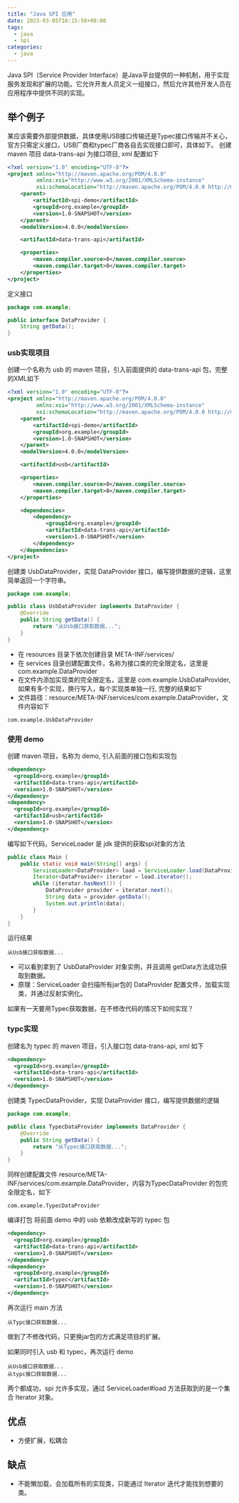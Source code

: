 ```yaml
---
title: "Java SPI 应用"
date: 2023-03-05T16:15:58+08:00
tags:
  - java
  - spi
categories:
  - java
---
```

Java SPI（Service Provider Interface）是Java平台提供的一种机制，用于实现服务发现和扩展的功能。它允许开发人员定义一组接口，然后允许其他开发人员在应用程序中提供不同的实现。
## 举个例子
某应该需要外部提供数据，具体使用USB接口传输还是Typec接口传输并不关心，官方只需定义接口，USB厂商和typec厂商各自去实现接口即可，具体如下。
创建 maven 项目 data-trans-api 为接口项目, xml 配置如下
```xml
<?xml version="1.0" encoding="UTF-8"?>
<project xmlns="http://maven.apache.org/POM/4.0.0"
         xmlns:xsi="http://www.w3.org/2001/XMLSchema-instance"
         xsi:schemaLocation="http://maven.apache.org/POM/4.0.0 http://maven.apache.org/xsd/maven-4.0.0.xsd">
    <parent>
        <artifactId>spi-demo</artifactId>
        <groupId>org.example</groupId>
        <version>1.0-SNAPSHOT</version>
    </parent>
    <modelVersion>4.0.0</modelVersion>

    <artifactId>data-trans-api</artifactId>

    <properties>
        <maven.compiler.source>8</maven.compiler.source>
        <maven.compiler.target>8</maven.compiler.target>
    </properties>
</project>
```
定义接口
```java
package com.example;

public interface DataProvider {
    String getData();
}

```
### usb实现项目
创建一个名称为 usb 的 maven 项目，引入前面提供的 data-trans-api 包，完整的XML如下
```xml
<?xml version="1.0" encoding="UTF-8"?>
<project xmlns="http://maven.apache.org/POM/4.0.0"
         xmlns:xsi="http://www.w3.org/2001/XMLSchema-instance"
         xsi:schemaLocation="http://maven.apache.org/POM/4.0.0 http://maven.apache.org/xsd/maven-4.0.0.xsd">
    <parent>
        <artifactId>spi-demo</artifactId>
        <groupId>org.example</groupId>
        <version>1.0-SNAPSHOT</version>
    </parent>
    <modelVersion>4.0.0</modelVersion>

    <artifactId>usb</artifactId>

    <properties>
        <maven.compiler.source>8</maven.compiler.source>
        <maven.compiler.target>8</maven.compiler.target>
    </properties>

    <dependencies>
        <dependency>
            <groupId>org.example</groupId>
            <artifactId>data-trans-api</artifactId>
            <version>1.0-SNAPSHOT</version>
        </dependency>
    </dependencies>
</project>
```
创建类 UsbDataProvider，实现 DataProvider 接口，编写提供数据的逻辑，这里简单返回一个字符串。
```java
package com.example;

public class UsbDataProvider implements DataProvider {
    @Override
    public String getData() {
        return "从Usb接口获取数据...";
    }
}

```
- 在 resources 目录下依次创建目录 META-INF/services/
- 在 services 目录创建配置文件，名称为接口类的完全限定名，这里是 com.example.DataProvider
- 在文件内添加实现类的完全限定名，这里是 com.example.UsbDataProvider, 如果有多个实现，换行写入，每个实现类单独一行, 完整的结果如下
- 文件路径：resource/META-INF/services/com.example.DataProvider，文件内容如下
```shell
com.example.UsbDataProvider
```
### 使用 demo
创建 maven 项目，名称为 demo, 引入前面的接口包和实现包
```xml
<dependency>
  <groupId>org.example</groupId>
  <artifactId>data-trans-api</artifactId>
  <version>1.0-SNAPSHOT</version>
</dependency>
<dependency>
  <groupId>org.example</groupId>
  <artifactId>usb</artifactId>
  <version>1.0-SNAPSHOT</version>
</dependency>
```
编写如下代码，ServiceLoader 是 jdk 提供的获取spi对象的方法
```java
public class Main {
    public static void main(String[] args) {
        ServiceLoader<DataProvider> load = ServiceLoader.load(DataProvider.class);
        Iterator<DataProvider> iterator = load.iterator();
        while (iterator.hasNext()) {
            DataProvider provider = iterator.next();
            String data = provider.getData();
            System.out.println(data);
        }
    }
}
```
运行结果
```shell
从Usb接口获取数据...
```
- 可以看到拿到了 UsbDataProvider 对象实例，并且调用 getData方法成功获取到数据。
- 原理：ServiceLoader 会扫描所有jar包的 DataProvider 配置文件，加载实现类，并通过反射实例化。

如果有一天要用Typec获取数据，在不修改代码的情况下如何实现？
### typc实现
创建名为 typec 的 maven 项目，引入接口包 data-trans-api, xml 如下
```xml
<dependency>
  <groupId>org.example</groupId>
  <artifactId>data-trans-api</artifactId>
  <version>1.0-SNAPSHOT</version>
</dependency>
```
创建类 TypecDataProvider，实现 DataProvider 接口，编写提供数据的逻辑
```java
package com.example;

public class TypecDataProvider implements DataProvider {
    @Override
    public String getData() {
        return "从Typec接口获取数据...";
    }
}
```
同样创建配置文件 resource/META-INF/services/com.example.DataProvider，内容为TypecDataProvider 的包完全限定名，如下
```shell
com.example.TypecDataProvider
```
编译打包
将前面 demo 中的 usb 依赖改成新写的 typec 包
```xml
<dependency>
  <groupId>org.example</groupId>
  <artifactId>data-trans-api</artifactId>
  <version>1.0-SNAPSHOT</version>
</dependency>
<dependency>
  <groupId>org.example</groupId>
  <artifactId>typec</artifactId>
  <version>1.0-SNAPSHOT</version>
</dependency>
```
再次运行 main 方法
```shell
从Typc接口获取数据...
```
做到了不修改代码，只更换jar包的方式满足项目的扩展。

如果同时引入 usb 和 typec，再次运行 demo
```shell
从Usb接口获取数据...
从typc接口获取数据...
```
两个都成功，spi 允许多实现，通过 ServiceLoader#load 方法获取到的是一个集合 Iterator 对象。
## 优点

- 方便扩展，松耦合
## 缺点

- 不能懒加载，会加载所有的实现类，只能通过 Iterator 迭代才能找到想要的类。




